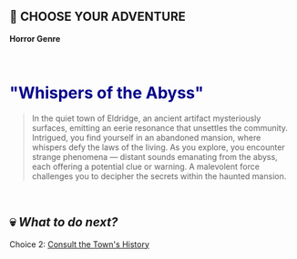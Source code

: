 ## 📖 CHOOSE YOUR ADVENTURE


**Horror Genre**

<br/>

# <span style="color:darkblue">"Whispers of the Abyss"</span>

> In the quiet town of Eldridge, an ancient artifact mysteriously
> surfaces, emitting an eerie resonance that unsettles the community.
> Intrigued, you find yourself in an abandoned mansion, where whispers
> defy the laws of the living. As you explore, you encounter strange
> phenomena — distant sounds emanating from the abyss, each offering a
> potential clue or warning. A malevolent force challenges you to
> decipher the secrets within the haunted mansion.

<br/>

## 💀 ***What to do next?***


Choice 2: [Consult the Town's History](choice2.md)

